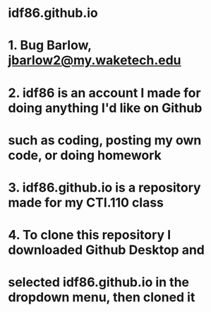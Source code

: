 # idf86.github.io


# 1. Bug Barlow, jbarlow2@my.waketech.edu

# 2. idf86 is an account I made for doing anything I'd like on Github
# such as coding, posting my own code, or doing homework

# 3. idf86.github.io is a repository made for my CTI.110 class

# 4. To clone this repository I downloaded Github Desktop and
# selected idf86.github.io in the dropdown menu, then cloned it